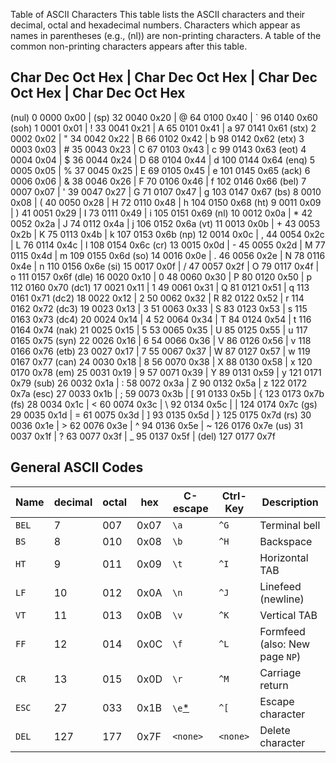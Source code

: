 Table of ASCII Characters
This table lists the ASCII characters and their decimal, octal and hexadecimal numbers. Characters which appear as names in parentheses (e.g., (nl)) are non-printing characters. A table of the common non-printing characters appears after this table.

Char  Dec  Oct  Hex | Char  Dec  Oct  Hex | Char  Dec  Oct  Hex | Char Dec  Oct   Hex
-------------------------------------------------------------------------------------
(nul)   0 0000 0x00 | (sp)   32 0040 0x20 | @      64 0100 0x40 | `      96 0140 0x60
(soh)   1 0001 0x01 | !      33 0041 0x21 | A      65 0101 0x41 | a      97 0141 0x61
(stx)   2 0002 0x02 | "      34 0042 0x22 | B      66 0102 0x42 | b      98 0142 0x62
(etx)   3 0003 0x03 | #      35 0043 0x23 | C      67 0103 0x43 | c      99 0143 0x63
(eot)   4 0004 0x04 | $      36 0044 0x24 | D      68 0104 0x44 | d     100 0144 0x64
(enq)   5 0005 0x05 | %      37 0045 0x25 | E      69 0105 0x45 | e     101 0145 0x65
(ack)   6 0006 0x06 | &      38 0046 0x26 | F      70 0106 0x46 | f     102 0146 0x66
(bel)   7 0007 0x07 | '      39 0047 0x27 | G      71 0107 0x47 | g     103 0147 0x67
(bs)    8 0010 0x08 | (      40 0050 0x28 | H      72 0110 0x48 | h     104 0150 0x68
(ht)    9 0011 0x09 | )      41 0051 0x29 | I      73 0111 0x49 | i     105 0151 0x69
(nl)   10 0012 0x0a | *      42 0052 0x2a | J      74 0112 0x4a | j     106 0152 0x6a
(vt)   11 0013 0x0b | +      43 0053 0x2b | K      75 0113 0x4b | k     107 0153 0x6b
(np)   12 0014 0x0c | ,      44 0054 0x2c | L      76 0114 0x4c | l     108 0154 0x6c
(cr)   13 0015 0x0d | -      45 0055 0x2d | M      77 0115 0x4d | m     109 0155 0x6d
(so)   14 0016 0x0e | .      46 0056 0x2e | N      78 0116 0x4e | n     110 0156 0x6e
(si)   15 0017 0x0f | /      47 0057 0x2f | O      79 0117 0x4f | o     111 0157 0x6f
(dle)  16 0020 0x10 | 0      48 0060 0x30 | P      80 0120 0x50 | p     112 0160 0x70
(dc1)  17 0021 0x11 | 1      49 0061 0x31 | Q      81 0121 0x51 | q     113 0161 0x71
(dc2)  18 0022 0x12 | 2      50 0062 0x32 | R      82 0122 0x52 | r     114 0162 0x72
(dc3)  19 0023 0x13 | 3      51 0063 0x33 | S      83 0123 0x53 | s     115 0163 0x73
(dc4)  20 0024 0x14 | 4      52 0064 0x34 | T      84 0124 0x54 | t     116 0164 0x74
(nak)  21 0025 0x15 | 5      53 0065 0x35 | U      85 0125 0x55 | u     117 0165 0x75
(syn)  22 0026 0x16 | 6      54 0066 0x36 | V      86 0126 0x56 | v     118 0166 0x76
(etb)  23 0027 0x17 | 7      55 0067 0x37 | W      87 0127 0x57 | w     119 0167 0x77
(can)  24 0030 0x18 | 8      56 0070 0x38 | X      88 0130 0x58 | x     120 0170 0x78
(em)   25 0031 0x19 | 9      57 0071 0x39 | Y      89 0131 0x59 | y     121 0171 0x79
(sub)  26 0032 0x1a | :      58 0072 0x3a | Z      90 0132 0x5a | z     122 0172 0x7a
(esc)  27 0033 0x1b | ;      59 0073 0x3b | [      91 0133 0x5b | {     123 0173 0x7b
(fs)   28 0034 0x1c | <      60 0074 0x3c | \      92 0134 0x5c | |     124 0174 0x7c
(gs)   29 0035 0x1d | =      61 0075 0x3d | ]      93 0135 0x5d | }     125 0175 0x7d
(rs)   30 0036 0x1e | >      62 0076 0x3e | ^      94 0136 0x5e | ~     126 0176 0x7e
(us)   31 0037 0x1f | ?      63 0077 0x3f | _      95 0137 0x5f | (del) 127 0177 0x7f


## General ASCII Codes

| Name  | decimal | octal | hex  | C-escape | Ctrl-Key | Description                    |
| ----- | ------- | ----- | ---- | -------- | -------- | ------------------------------ |
| `BEL` | 7       | 007   | 0x07 | `\a`     | `^G`     | Terminal bell                  |
| `BS`  | 8       | 010   | 0x08 | `\b`     | `^H`     | Backspace                      |
| `HT`  | 9       | 011   | 0x09 | `\t`     | `^I`     | Horizontal TAB                 |
| `LF`  | 10      | 012   | 0x0A | `\n`     | `^J`     | Linefeed (newline)             |
| `VT`  | 11      | 013   | 0x0B | `\v`     | `^K`     | Vertical TAB                   |
| `FF`  | 12      | 014   | 0x0C | `\f`     | `^L`     | Formfeed (also: New page `NP`) |
| `CR`  | 13      | 015   | 0x0D | `\r`     | `^M`     | Carriage return                |
| `ESC` | 27      | 033   | 0x1B | `\e`[*](#escape) | `^[` | Escape character           |
| `DEL` | 127     | 177   | 0x7F | `<none>` | `<none>` | Delete character               |




